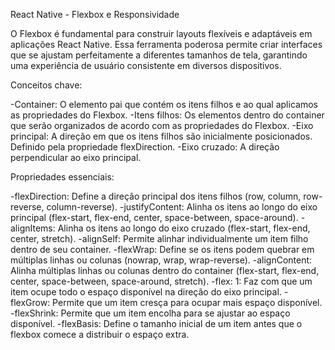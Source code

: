 React Native - Flexbox e Responsividade 

O Flexbox é fundamental para construir layouts flexíveis e adaptáveis em aplicações React Native. Essa ferramenta poderosa permite criar interfaces que se ajustam perfeitamente a diferentes tamanhos de tela, 
garantindo uma experiência de usuário consistente em diversos dispositivos.

Conceitos chave:

-Container: O elemento pai que contém os itens filhos e ao qual aplicamos as propriedades do Flexbox.
-Itens filhos: Os elementos dentro do container que serão organizados de acordo com as propriedades do Flexbox.
-Eixo principal: A direção em que os itens filhos são inicialmente posicionados. Definido pela propriedade flexDirection.
-Eixo cruzado: A direção perpendicular ao eixo principal.

Propriedades essenciais:

-flexDirection: Define a direção principal dos itens filhos (row, column, row-reverse, column-reverse).
-justifyContent: Alinha os itens ao longo do eixo principal (flex-start, flex-end, center, space-between, space-around).
-alignItems: Alinha os itens ao longo do eixo cruzado (flex-start, flex-end, center, stretch).
-alignSelf: Permite alinhar individualmente um item filho dentro de seu container.
-flexWrap: Define se os itens podem quebrar em múltiplas linhas ou colunas (nowrap, wrap, wrap-reverse).
-alignContent: Alinha múltiplas linhas ou colunas dentro do container (flex-start, flex-end, center, space-between, space-around, stretch).
-flex: 1: Faz com que um item ocupe todo o espaço disponível na direção do eixo principal.
-flexGrow: Permite que um item cresça para ocupar mais espaço disponível.
-flexShrink: Permite que um item encolha para se ajustar ao espaço disponível.
-flexBasis: Define o tamanho inicial de um item antes que o flexbox comece a distribuir o espaço extra.
